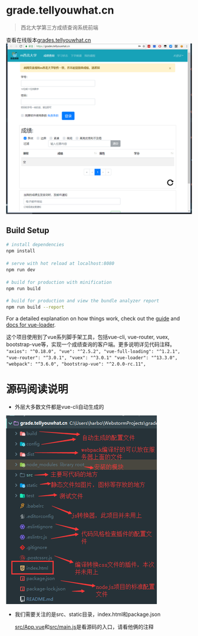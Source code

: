 # grade.tellyouwhat.cn

> 西北大学第三方成绩查询系统前端

查看在线版本[grades.tellyouwhat.cn](http://grades.tellyouwhat.cn)
![预览图](https://github.com/HarborZeng/grade.tellyouwhat.cn/blob/master/readmeImage/screenshot.png)

## Build Setup

``` bash
# install dependencies
npm install

# serve with hot reload at localhost:8080
npm run dev

# build for production with minification
npm run build

# build for production and view the bundle analyzer report
npm run build --report
```

For a detailed explanation on how things work, check out the [guide](http://vuejs-templates.github.io/webpack/) and [docs for vue-loader](http://vuejs.github.io/vue-loader).

这个项目使用到了vue系列脚手架工具，包括vue-cli, vue-router, vuex, bootstrap-vue等，实现一个成绩查询的客户端。更多说明详见代码注释。
    ```"axios": "^0.18.0",
    "vue": "^2.5.2",
    "vue-full-loading": "^1.2.1",
    "vue-router": "^3.0.1",
    "vuex": "^3.0.1"
    "vue-loader": "^13.3.0",
    "webpack": "^3.6.0",
    "bootstrap-vue": "^2.0.0-rc.11",```
    
# 源码阅读说明

- 外层大多数文件都是vue-cli自动生成的

![sss](https://github.com/HarborZeng/grade.tellyouwhat.cn/blob/master/readmeImage/%E4%BB%A3%E7%A0%81%E7%BB%93%E6%9E%84%E4%BB%8B%E7%BB%8D.png)

- 我们需要关注的是src、static目录，index.html和package.json

  [src/App.vue](https://github.com/HarborZeng/grade.tellyouwhat.cn/blob/master/src/App.vue)和[src/main.js](https://github.com/HarborZeng/grade.tellyouwhat.cn/blob/master/src/main.js)是看源码的入口，请看他俩的注释
